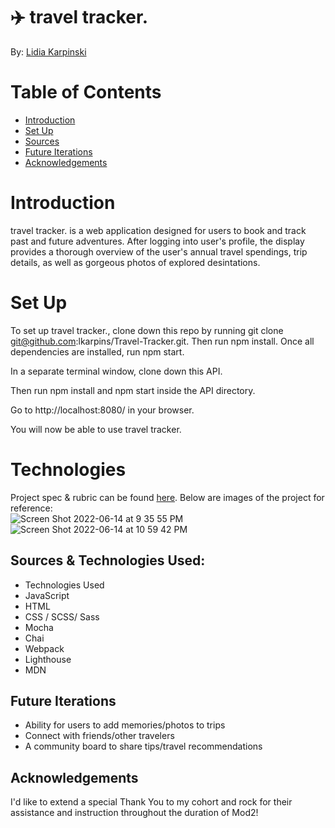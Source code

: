 # ✈️ travel tracker.
By: [Lidia Karpinski](www.linkedin.com/in/lidia-karpinski)

# Table of Contents
* [Introduction](https://github.com/lkarpins/Travel-Tracker/edit/main/README.md#introduction)
* [Set Up](https://github.com/lkarpins/Travel-Tracker/edit/main/README.md#technologies)
* [Sources](https://github.com/lkarpins/Travel-Tracker/edit/main/README.md#sources--technologies-used)
* [Future Iterations](https://github.com/lkarpins/Travel-Tracker/edit/main/README.md#future-iterations) 
* [Acknowledgements](https://github.com/lkarpins/Travel-Tracker/edit/main/README.md#acknowledgements)

# Introduction
travel tracker. is a web application designed for users to book and track past and future adventures.  After logging into user's profile, the display provides a thorough overview of the user's annual travel spendings, trip details, as well as gorgeous photos of explored desintations.  

# Set Up
To set up travel tracker., clone down this repo by running git clone git@github.com:lkarpins/Travel-Tracker.git. Then run npm install. Once all dependencies are installed, run npm start.

In a separate terminal window, clone down this API.

Then run npm install and npm start inside the API directory.

Go to http://localhost:8080/ in your browser.

You will now be able to use travel tracker.

# Technologies
Project spec & rubric can be found [here](https://frontend.turing.edu/projects/travel-tracker.html). Below are images of the project for reference:  
![Screen Shot 2022-06-14 at 9 35 55 PM](https://user-images.githubusercontent.com/99596577/173721881-86bb0562-fec7-45b2-bd40-29a9dad1bedb.png)
![Screen Shot 2022-06-14 at 10 59 42 PM](https://user-images.githubusercontent.com/99596577/173727518-3d66ac20-00f9-4114-abce-28cc60920e38.png)


## Sources & Technologies Used:
* Technologies Used
* JavaScript
* HTML
* CSS / SCSS/ Sass
* Mocha
* Chai
* Webpack
* Lighthouse
* MDN


## Future Iterations

* Ability for users to add memories/photos to trips
* Connect with friends/other travelers
* A community board to share tips/travel recommendations

## Acknowledgements

I'd like to extend a special Thank You to my cohort and rock for their assistance and instruction throughout the duration of Mod2! 
